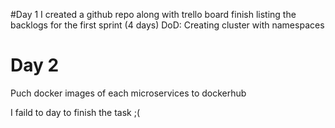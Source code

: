 #Day 1
   I created a github repo along with trello board
finish listing the backlogs for the first sprint (4 days)
DoD: Creating cluster with namespaces

# Day 2 
  Puch docker images of each microservices to dockerhub 

I faild to day to finish the task ;(
